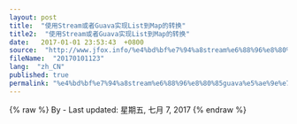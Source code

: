 ```yaml
---
layout: post
title:  "使用Stream或者Guava实现List到Map的转换"
title2:  "使用Stream或者Guava实现List到Map的转换"
date:   2017-01-01 23:53:43  +0800
source:  "http://www.jfox.info/%e4%bd%bf%e7%94%a8stream%e6%88%96%e8%80%85guava%e5%ae%9e%e7%8e%b0list%e5%88%b0map%e7%9a%84%e8%bd%ac%e6%8d%a2.html"
fileName:  "20170101123"
lang:  "zh_CN"
published: true
permalink: "%e4%bd%bf%e7%94%a8stream%e6%88%96%e8%80%85guava%e5%ae%9e%e7%8e%b0list%e5%88%b0map%e7%9a%84%e8%bd%ac%e6%8d%a2.html"
---
```

{% raw %}
By  - Last updated: 星期五, 七月 7, 2017
{% endraw %}
